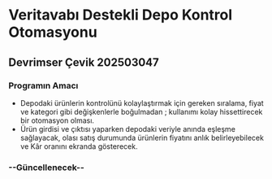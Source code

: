 # Veritavabı Destekli Depo Kontrol Otomasyonu
## Devrimser Çevik 202503047


### Programın Amacı

- Depodaki ürünlerin kontrolünü kolaylaştırmak için gereken sıralama, fiyat ve kategori gibi değişkenlerle boğulmadan ; kullanımı kolay hissettirecek bir otomasyon olması.
- Ürün girdisi ve çıktısı yaparken depodaki veriyle anında eşleşme sağlayacak, olası satış durumunda ürünlerin fiyatını anlık belirleyebilecek ve Kâr oranını ekranda gösterecek.






### --Güncellenecek--
